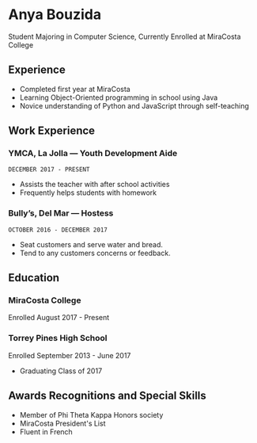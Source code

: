 
# Anya Bouzida
Student Majoring in Computer Science, Currently Enrolled at MiraCosta College

## Experience
- Completed first year at MiraCosta
- Learning Object-Oriented programming in school using Java
- Novice understanding of Python and JavaScript through self-teaching

## Work Experience
### YMCA, La Jolla — Youth Development Aide
    DECEMBER 2017 - PRESENT
-	Assists the teacher with after school activities 
-	Frequently helps students with homework
  
### Bully’s, Del Mar — Hostess
    OCTOBER 2016 - DECEMBER 2017
-	Seat customers and serve water and bread.
-	Tend to any customers concerns or feedback.


## Education
### MiraCosta College
Enrolled August 2017 - Present

### Torrey Pines High School
Enrolled September 2013 - June 2017
- Graduating Class of 2017


## Awards Recognitions and Special Skills
- Member of Phi Theta Kappa Honors society
- MiraCosta President's List
- Fluent in French
